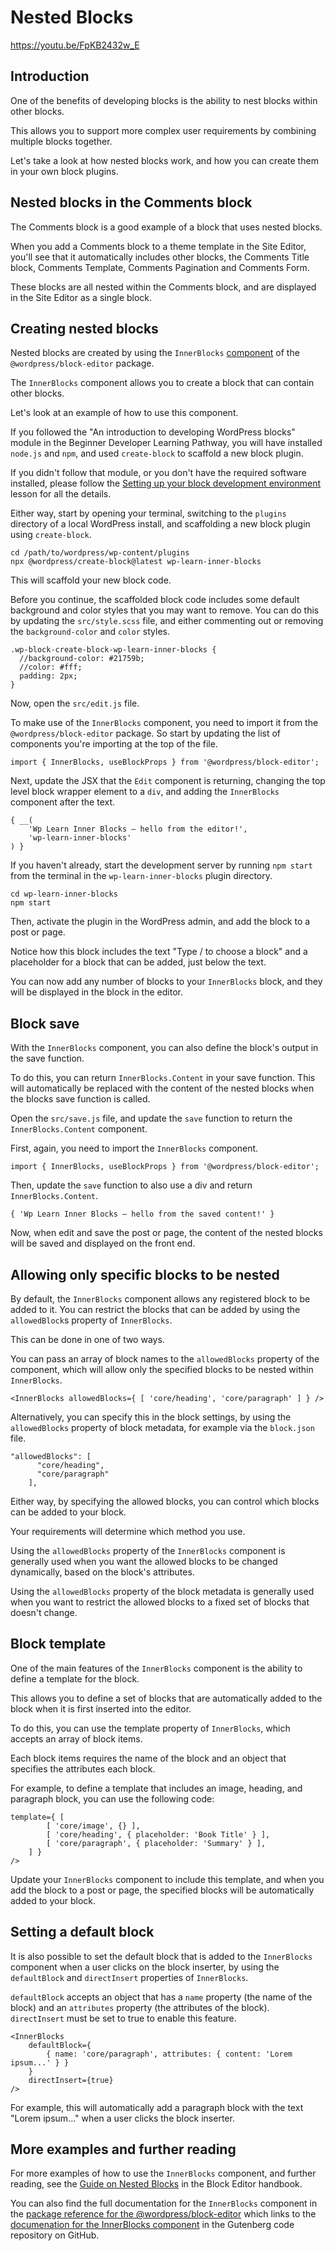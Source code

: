 # Nested Blocks

https://youtu.be/FpKB2432w_E

## Introduction

One of the benefits of developing blocks is the ability to nest blocks within other blocks.

This allows you to support more complex user requirements by combining multiple blocks together.

Let's take a look at how nested blocks work, and how you can create them in your own block plugins.

## Nested blocks in the Comments block

The Comments block is a good example of a block that uses nested blocks.

When you add a Comments block to a theme template in the Site Editor, you'll see that it automatically includes other blocks, the Comments Title block, Comments Template, Comments Pagination and Comments Form.

These blocks are all nested within the Comments block, and are displayed in the Site Editor as a single block.

## Creating nested blocks

Nested blocks are created by using the `InnerBlocks` [component](https://github.com/WordPress/gutenberg/blob/33e2fadeebe32a64a946106488120b6f559d3deb/packages/block-editor/src/components/inner-blocks/README.md) of the `@wordpress/block-editor` package.

The `InnerBlocks` component allows you to create a block that can contain other blocks.

Let's look at an example of how to use this component.

If you followed the "An introduction to developing WordPress blocks" module in the Beginner Developer Learning Pathway, you will have installed `node.js` and `npm`, and used `create-block` to scaffold a new block plugin.

If you didn't follow that module, or you don't have the required software installed, please follow the [Setting up your block development environment](https://learn.wordpress.org/lesson/setting-up-your-block-development-environment/) lesson for all the details.

Either way, start by opening your terminal, switching to the `plugins` directory of a local WordPress install, and scaffolding a new block plugin using `create-block`.

```
cd /path/to/wordpress/wp-content/plugins
npx @wordpress/create-block@latest wp-learn-inner-blocks
```

This will scaffold your new block code.

Before you continue, the scaffolded block code includes some default background and color styles that you may want to remove. You can do this by updating the `src/style.scss` file, and either commenting out or removing the `background-color` and `color` styles.

```
.wp-block-create-block-wp-learn-inner-blocks {
  //background-color: #21759b;
  //color: #fff;
  padding: 2px;
}
```

Now, open the `src/edit.js` file.

To make use of the `InnerBlocks` component, you need to import it from the `@wordpress/block-editor` package. So start by updating the list of components you're importing at the top of the file.

```
import { InnerBlocks, useBlockProps } from '@wordpress/block-editor';
```

Next, update the JSX that the `Edit` component is returning, changing the top level block wrapper element to a `div`, and adding the `InnerBlocks` component after the text.

```
{ __(
    'Wp Learn Inner Blocks – hello from the editor!',
    'wp-learn-inner-blocks'
) }
```

If you haven't already, start the development server by running `npm start` from the terminal in the `wp-learn-inner-blocks` plugin directory.

```
cd wp-learn-inner-blocks
npm start
```

Then, activate the plugin in the WordPress admin, and add the block to a post or page.

Notice how this block includes the text "Type / to choose a block" and a placeholder for a block that can be added, just below the text.

You can now add any number of blocks to your `InnerBlocks` block, and they will be displayed in the block in the editor.

## Block save

With the `InnerBlocks` component, you can also define the block's output in the save function.

To do this, you can return `InnerBlocks.Content` in your save function. This will automatically be replaced with the content of the nested blocks when the blocks save function is called.

Open the `src/save.js` file, and update the `save` function to return the `InnerBlocks.Content` component.

First, again, you need to import the `InnerBlocks` component.

```
import { InnerBlocks, useBlockProps } from '@wordpress/block-editor';
```

Then, update the `save` function to also use a div and return `InnerBlocks.Content`.

```
{ 'Wp Learn Inner Blocks – hello from the saved content!' }
```

Now, when edit and save the post or page, the content of the nested blocks will be saved and displayed on the front end.

## Allowing only specific blocks to be nested

By default, the `InnerBlocks` component allows any registered block to be added to it. You can restrict the blocks that can be added by using the `allowedBlock`s property of `InnerBlocks`.

This can be done in one of two ways.

You can pass an array of block names to the `allowedBlocks` property of the component, which will allow only the specified blocks to be nested within `InnerBlocks`.

```
<InnerBlocks allowedBlocks={ [ 'core/heading', 'core/paragraph' ] } />
```

Alternatively, you can specify this in the block settings, by using the `allowedBlocks` property of block metadata, for example via the `block.json` file.

```
"allowedBlocks": [
      "core/heading",
	  "core/paragraph"
	],
```

Either way, by specifying the allowed blocks, you can control which blocks can be added to your block.

Your requirements will determine which method you use.

Using the `allowedBlocks` property of the `InnerBlocks` component is generally used when you want the allowed blocks to be changed dynamically, based on the block's attributes.

Using the `allowedBlocks` property of the block metadata is generally used when you want to restrict the allowed blocks to a fixed set of blocks that doesn't change.

## Block template

One of the main features of the `InnerBlocks` component is the ability to define a template for the block.

This allows you to define a set of blocks that are automatically added to the block when it is first inserted into the editor.

To do this, you can use the template property of `InnerBlocks`, which accepts an array of block items.

Each block items requires the name of the block and an object that specifies the attributes each block.

For example, to define a template that includes an image, heading, and paragraph block, you can use the following code:

```
template={ [
		[ 'core/image', {} ],
		[ 'core/heading', { placeholder: 'Book Title' } ],
		[ 'core/paragraph', { placeholder: 'Summary' } ],
	] }
/>
```

Update your `InnerBlocks` component to include this template, and when you add the block to a post or page, the specified blocks will be automatically added to your block.

## Setting a default block

It is also possible to set the default block that is added to the `InnerBlocks` component when a user clicks on the block inserter, by using the `defaultBlock` and `directInsert` properties of `InnerBlocks`.

`defaultBlock` accepts an object that has a `name` property (the name of the block) and an `attributes` property (the attributes of the block). `directInsert` must be set to true to enable this feature.

```
<InnerBlocks 
    defaultBlock={
        { name: 'core/paragraph', attributes: { content: 'Lorem ipsum...' } }
    }
    directInsert={true}
/>
```

For example, this will automatically add a paragraph block with the text "Lorem ipsum..." when a user clicks the block inserter.

## More examples and further reading

For more examples of how to use the `InnerBlocks` component, and further reading, see the [Guide on Nested Blocks](https://developer.wordpress.org/block-editor/how-to-guides/block-tutorial/nested-blocks-inner-blocks/) in the Block Editor handbook.

You can also find the full documentation for the `InnerBlocks` component in the [package reference for the @wordpress/block-editor](https://developer.wordpress.org/block-editor/reference-guides/packages/packages-block-editor/#innerblocks) which links to the [documenation for the InnerBlocks component](https://github.com/WordPress/gutenberg/blob/HEAD/packages/block-editor/src/components/inner-blocks/README.md) in the Gutenberg code repository on GitHub.


